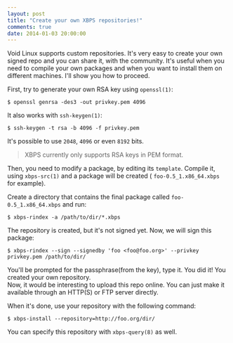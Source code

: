 ```yaml
---
layout: post
title: "Create your own XBPS repositories!"
comments: true
date: 2014-01-03 20:00:00
---
```


Void Linux supports custom repositories. It's very easy to create your own signed repo
and you can share it, with the community. It's useful when you need to compile
your own packages and when you want to install them on different machines.
I'll show you how to proceed.

First, try to generate your own RSA key using `openssl(1)`:

	$ openssl genrsa -des3 -out privkey.pem 4096

It also works with `ssh-keygen(1)`:

	$ ssh-keygen -t rsa -b 4096 -f privkey.pem

It's possible to use `2048`, `4096` or even `8192` bits.

> XBPS currently only supports RSA keys in PEM format.

Then, you need to modify a package, by editing its `template`. Compile it, using `xbps-src(1)` and a
package will be created ( `foo-0.5_1.x86_64.xbps` for example).

Create a directory that contains the final package called `foo-0.5_1.x86_64.xbps` and run:

	$ xbps-rindex -a /path/to/dir/*.xbps

The repository is created, but it's not signed yet. Now, we will sign this package:

	$ xbps-rindex --sign --signedby 'foo <foo@foo.org>' --privkey privkey.pem /path/to/dir/

You'll be prompted for the passphrase(from the key), type it. You did it! You created your own repository.  
Now, it would be interesting to upload this repo online. You can just make it available through
an HTTP(S) or FTP server directly.

When it's done, use your repository with the following command:

	$ xbps-install --repository=http://foo.org/dir/

You can specify this repository with `xbps-query(8)` as well.
